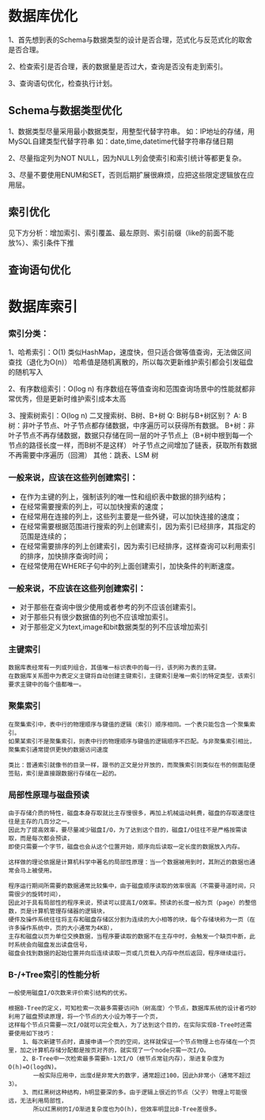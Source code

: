 
# 数据库优化

1、首先想到表的Schema与数据类型的设计是否合理，范式化与反范式化的取舍是否合理。

2、检查索引是否合理，表的数据量是否过大，查询是否没有走到索引。

3、查询语句优化，检查执行计划。


## Schema与数据类型优化

1、数据类型尽量采用最小数据类型，用整型代替字符串。
    如：IP地址的存储，用MySQL自建类型代替字符串
    如：date,time,datetime代替字符串存储日期

2、尽量指定列为NOT NULL，因为NULL列会使索引和索引统计等都更复杂。

3、尽量不要使用ENUM和SET，否则后期扩展很麻烦，应把这些限定逻辑放在应用层。


## 索引优化
见下方分析：增加索引、索引覆盖、最左原则、索引前缀（like的前面不能放%）、索引条件下推

## 查询语句优化



# 数据库索引

### 索引分类：
1、哈希索引：O(1) 类似HashMap，速度快，但只适合做等值查询，无法做区间查找（退化为O(n)）
          哈希值是随机离散的，所以每次更新维护索引都会引发磁盘的随机写入

2、有序数组索引：O(log n) 有序数组在等值查询和范围查询场景中的性能就都非常优秀，但是更新时维护索引成本太高

3、搜索树索引：O(log n) 二叉搜索树、B树、B+树
Q: B树与B+树区别？
A: B树：非叶子节点、叶子节点都存储数据，中序遍历可以获得所有数据。
   B+树：非叶子节点不再存储数据，数据只存储在同一层的叶子节点上（B+树中根到每一个节点的路径长度一样，而B树不是这样）
        叶子节点之间增加了链表，获取所有数据不再需要中序遍历（回溯）
其他：跳表、LSM 树

### 一般来说，应该在这些列创建索引：
   * 在作为主键的列上，强制该列的唯一性和组织表中数据的排列结构；
   * 在经常需要搜索的列上，可以加快搜索的速度；
   * 在经常用在连接的列上，这些列主要是一些外键，可以加快连接的速度；
   * 在经常需要根据范围进行搜索的列上创建索引，因为索引已经排序，其指定的范围是连续的；
   * 在经常需要排序的列上创建索引，因为索引已经排序，这样查询可以利用索引的排序，加快排序查询时间；
   * 在经常使用在WHERE子句中的列上面创建索引，加快条件的判断速度。
   
### 一般来说，不应该在这些列创建索引：
   * 对于那些在查询中很少使用或者参考的列不应该创建索引。
   * 对于那些只有很少数据值的列也不应该增加索引。
   * 对于那些定义为text,image和bit数据类型的列不应该增加索引
   
### 主键索引 
    数据库表经常有一列或列组合，其值唯一标识表中的每一行，该列称为表的主键。 
    在数据库关系图中为表定义主键将自动创建主键索引，主键索引是唯一索引的特定类型，该索引要求主键中的每个值都唯一。

### 聚集索引
    在聚集索引中，表中行的物理顺序与键值的逻辑（索引）顺序相同。一个表只能包含一个聚集索引。
    如果某索引不是聚集索引，则表中行的物理顺序与键值的逻辑顺序不匹配。与非聚集索引相比，聚集索引通常提供更快的数据访问速度
    
    类比：普通索引就像书的目录一样，跟书的正文是分开放的，而聚簇索引则类似在书的侧面贴便签贴，索引是直接跟数据行存储在一起的。
    
### 局部性原理与磁盘预读
    由于存储介质的特性，磁盘本身存取就比主存慢很多，再加上机械运动耗费，磁盘的存取速度往往是主存的几百分之一。
    因此为了提高效率，要尽量减少磁盘I/O，为了达到这个目的，磁盘I/O往往不是严格按需读取，而是每次都会预读，
    即使只需要一个字节，磁盘也会从这个位置开始，顺序向后读取一定长度的数据放入内存。
    
    这样做的理论依据是计算机科学中著名的局部性原理：当一个数据被用到时，其附近的数据也通常会马上被使用。
    
    程序运行期间所需要的数据通常比较集中，由于磁盘顺序读取的效率很高（不需要寻道时间，只需很少的旋转时间），
    因此对于具有局部性的程序来说，预读可以提高I/O效率。预读的长度一般为页（page）的整倍数，页是计算机管理存储器的逻辑块，
    硬件及操作系统往往将主存和磁盘存储区分割为连续的大小相等的块，每个存储块称为一页（在许多操作系统中，页的大小通常为4KB），
    主存和磁盘以页为单位交换数据，当程序要读取的数据不在主存中时，会触发一个缺页中断，此时系统会向磁盘发出读盘信号，
    磁盘会找到数据的起始位置并向后连续读取一页或几页载入内存中然后返回，程序继续运行。
    
### B-/+Tree索引的性能分析  
    
    一般使用磁盘I/O次数来评价索引结构的优劣。
    
    根据B-Tree的定义，可知检索一次最多需要访问h（树高度）个节点，数据库系统的设计者巧妙利用了磁盘预读原理，将一个节点的大小设为等于一个页，
    这样每个节点只需要一次I/O就可以完全载入，为了达到这个目的，在实际实现B-Tree时还需要使用如下技巧：
        1、每次新建节点时，直接申请一个页的空间，这样就保证一个节点物理上也存储在一个页里，加之计算机存储分配都是按页对齐的，就实现了一个node只需一次I/O。
        2、B-Tree中一次检索最多需要h-1次I/O（根节点常驻内存），渐进复杂度为O(h)=O(logdN)。
           一般实际应用中，出度d是非常大的数字，通常超过100，因此h非常小（通常不超过3）。
        3、而红黑树这种结构，h明显要深的多。由于逻辑上很近的节点（父子）物理上可能很远，无法利用局部性，
           所以红黑树的I/O渐进复杂度也为O(h)，但效率明显比B-Tree差很多。
    
    
    
    